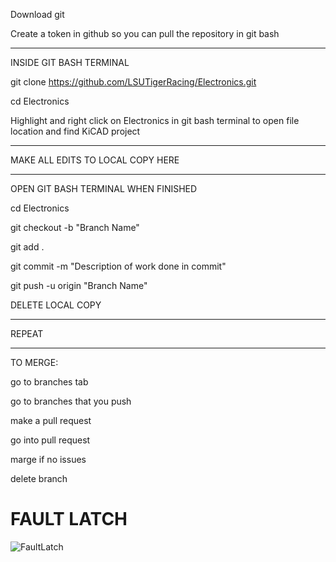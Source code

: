 Download git

Create a token in github so you can pull the repository in git bash

------------------------

INSIDE GIT BASH TERMINAL

git clone https://github.com/LSUTigerRacing/Electronics.git

cd Electronics

Highlight and right click on Electronics in git bash terminal to open file location and find KiCAD project

------------------------

MAKE ALL EDITS TO LOCAL COPY HERE

------------------------

OPEN GIT BASH TERMINAL WHEN FINISHED

cd Electronics

git checkout -b "Branch Name"

git add .

git commit -m "Description of work done in commit"

git push -u origin "Branch Name"

DELETE LOCAL COPY

------------------------

REPEAT

------------------------

TO MERGE:

go to branches tab

go to branches that you push

make a pull request

go into pull request

marge if no issues

delete branch 

# FAULT LATCH

![FaultLatch](https://github.com/user-attachments/assets/3dcf80d5-223d-454f-9a48-82ccf43e8bfd)

